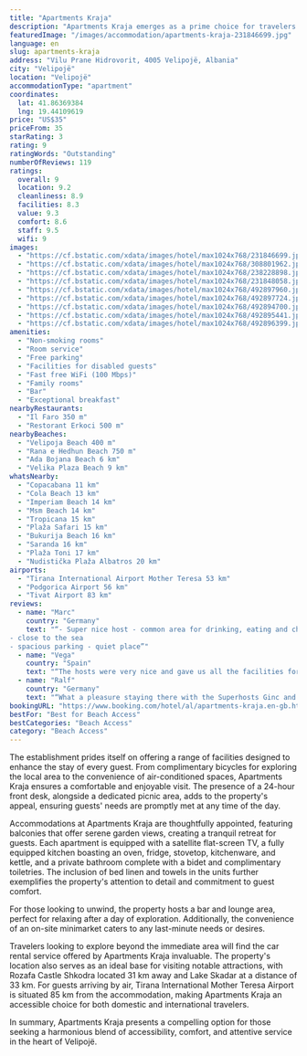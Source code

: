 ```yaml
---
title: "Apartments Kraja"
description: "Apartments Kraja emerges as a prime choice for travelers seeking a blend of comfort and convenience in Velipojë."
featuredImage: "/images/accommodation/apartments-kraja-231846699.jpg"
language: en
slug: apartments-kraja
address: "Vilu Prane Hidrovorit, 4005 Velipojë, Albania"
city: "Velipojë"
location: "Velipojë"
accommodationType: "apartment"
coordinates:
  lat: 41.86369384
  lng: 19.44109619
price: "US$35"
priceFrom: 35
starRating: 3
rating: 9
ratingWords: "Outstanding"
numberOfReviews: 119
ratings:
  overall: 9
  location: 9.2
  cleanliness: 8.9
  facilities: 8.3
  value: 9.3
  comfort: 8.6
  staff: 9.5
  wifi: 9
images:
  - "https://cf.bstatic.com/xdata/images/hotel/max1024x768/231846699.jpg?k=a9d2cfc2c24146b7d79fe37ee05bb71ee7b62fe1a4a26bd909661193bb766ebd&o=&hp=1"
  - "https://cf.bstatic.com/xdata/images/hotel/max1024x768/308801962.jpg?k=7bce28fa04b6c86f65912bf9d5645dd2481bd7990a5af6b82da36cd24f6ded07&o=&hp=1"
  - "https://cf.bstatic.com/xdata/images/hotel/max1024x768/238228898.jpg?k=c3c45f7a0a84e4b1a2bddf9cc60b1baa8c57c95429aa086146003fb21684f6fc&o=&hp=1"
  - "https://cf.bstatic.com/xdata/images/hotel/max1024x768/231848058.jpg?k=a41f3b79ce134b8dcae53a2bf4c993fc450d326574dac69a170bc802e7f83973&o=&hp=1"
  - "https://cf.bstatic.com/xdata/images/hotel/max1024x768/492897960.jpg?k=a66bae9d58f73a866882ddc791c15e9d22f1df9b238d5640640ee2e9adfd2990&o=&hp=1"
  - "https://cf.bstatic.com/xdata/images/hotel/max1024x768/492897724.jpg?k=64ec2a438b7cb003b8574f2a18882c7bf995fa777a4b965c2c8dfbfc1451dfd9&o=&hp=1"
  - "https://cf.bstatic.com/xdata/images/hotel/max1024x768/492894700.jpg?k=cdb075e778bf30a34a41d8b344fed56e5ea6dbad552df29a97350a2f6d5c8c91&o=&hp=1"
  - "https://cf.bstatic.com/xdata/images/hotel/max1024x768/492895441.jpg?k=a4aa284686317796d69cf51f84a5b570297513343e37767c763818cf3de575ee&o=&hp=1"
  - "https://cf.bstatic.com/xdata/images/hotel/max1024x768/492896399.jpg?k=a0e2a1036be66161bfe8b608ef975be3748bb55f5ad4df50a889a1fb1c90314a&o=&hp=1"
amenities:
  - "Non-smoking rooms"
  - "Room service"
  - "Free parking"
  - "Facilities for disabled guests"
  - "Fast free WiFi (100 Mbps)"
  - "Family rooms"
  - "Bar"
  - "Exceptional breakfast"
nearbyRestaurants:
  - "Il Faro 350 m"
  - "Restorant Erkoci 500 m"
nearbyBeaches:
  - "Velipoja Beach 400 m"
  - "Rana e Hedhun Beach 750 m"
  - "Ada Bojana Beach 6 km"
  - "Velika Plaza Beach 9 km"
whatsNearby:
  - "Copacabana 11 km"
  - "Cola Beach 13 km"
  - "Imperiam Beach 14 km"
  - "Msm Beach 14 km"
  - "Tropicana 15 km"
  - "Plaža Safari 15 km"
  - "Bukurija Beach 16 km"
  - "Saranda 16 km"
  - "Plaža Toni 17 km"
  - "Nudistička Plaža Albatros 20 km"
airports:
  - "Tirana International Airport Mother Teresa 53 km"
  - "Podgorica Airport 56 km"
  - "Tivat Airport 83 km"
reviews:
  - name: "Marc"
    country: "Germany"
    text: "“- Super nice host - common area for drinking, eating and chatting - great dinner for little money prepared by the host only for us
- close to the sea
- spacious parking - quiet place”"
  - name: "Vega"
    country: "Spain"
    text: "“The hosts were very nice and gave us all the facilities for a very pleasant stay.”"
  - name: "Ralf"
    country: "Germany"
    text: "“What a pleasure staying there with the Superhosts Ginc and Arjana. We had a super Good time, enjoyed the environment, their food and the Area. Worth to come back.”"
bookingURL: "https://www.booking.com/hotel/al/apartments-kraja.en-gb.html?aid=8035640"
bestFor: "Best for Beach Access"
bestCategories: "Beach Access"
category: "Beach Access"
---
```


The establishment prides itself on offering a range of facilities designed to enhance the stay of every guest. From complimentary bicycles for exploring the local area to the convenience of air-conditioned spaces, Apartments Kraja ensures a comfortable and enjoyable visit. The presence of a 24-hour front desk, alongside a dedicated picnic area, adds to the property's appeal, ensuring guests' needs are promptly met at any time of the day.

Accommodations at Apartments Kraja are thoughtfully appointed, featuring balconies that offer serene garden views, creating a tranquil retreat for guests. Each apartment is equipped with a satellite flat-screen TV, a fully equipped kitchen boasting an oven, fridge, stovetop, kitchenware, and kettle, and a private bathroom complete with a bidet and complimentary toiletries. The inclusion of bed linen and towels in the units further exemplifies the property's attention to detail and commitment to guest comfort.

For those looking to unwind, the property hosts a bar and lounge area, perfect for relaxing after a day of exploration. Additionally, the convenience of an on-site minimarket caters to any last-minute needs or desires.

Travelers looking to explore beyond the immediate area will find the car rental service offered by Apartments Kraja invaluable. The property's location also serves as an ideal base for visiting notable attractions, with Rozafa Castle Shkodra located 31 km away and Lake Skadar at a distance of 33 km. For guests arriving by air, Tirana International Mother Teresa Airport is situated 85 km from the accommodation, making Apartments Kraja an accessible choice for both domestic and international travelers.

In summary, Apartments Kraja presents a compelling option for those seeking a harmonious blend of accessibility, comfort, and attentive service in the heart of Velipojë.